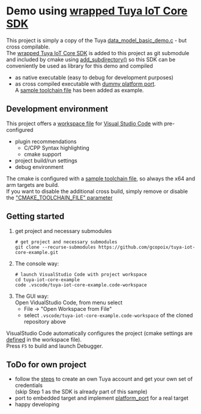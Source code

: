 # Demo using [wrapped Tuya IoT Core SDK](https://github.com/gcopoix/tuya-iot-core-sdk)

This project is simply a copy of the Tuya [data_model_basic_demo.c](https://github.com/tuya/tuya-iot-core-sdk/tree/main/examples/data_model_basic_demo) - but cross compilable. \
The [wrapped Tuya IoT Core SDK](https://github.com/gcopoix/tuya-iot-core-sdk) is added to this project as git submodule and included by cmake using [add_subdirectory()](CMakeLists.txt#L38) so this SDK can be conveniently be used as library for this demo and compiled

- as native executable (easy to debug for development purposes)
- as cross compiled executable with [dummy platform port](src/platform/dummy). \
  A [sample toolchain file](cmake/gcc-arm-none-eabi.cmake) has been added as example.


## Development environment
This project offers a [workspace file](.vscode/tuya-iot-core-example.code-workspace) for [Visual Studio Code](https://code.visualstudio.com) with pre-configured

- plugin recommendations
   - C/CPP Syntax highlighting
   - cmake support
- project build/run settings
- debug environment

The cmake is configured with a [sample toolchain file](cmake/gcc-arm-none-eabi.cmake), so always the x64 and arm targets are build. \
If you want to disable the additional cross build, simply remove or disable the ["CMAKE_TOOLCHAIN_FILE" parameter](.vscode/tuya-iot-core-example.code-workspace#L40)

## Getting started
1. get project and necessary submodules
	```
	# get project and necessary submodules
	git clone --recurse-submodules https://github.com/gcopoix/tuya-iot-core-example.git
	```
2. The console way:
	```
	# launch VisualStudio Code with project workspace
	cd tuya-iot-core-example
	code .vscode/tuya-iot-core-example.code-workspace
	```
2. The GUI way: \
   Open VidualStudio Code, from menu select
   - File -> "Open Workspace from File"
   - select `.vscode/tuya-iot-core-example.code-workspace` of the cloned repository above

VisualStudio Code automatically configures the project (cmake settings are [defined](.vscode/tuya-iot-core-example.code-workspace#L30-L41) in the workspace file). \
Press `F5` to build and launch Debugger.


## ToDo for own project
- follow the [steps](https://developer.tuya.com/en/docs/iot/link-sdk?id=Kaiuyfihfgkr5#title-3-Step%202%3A%20Configure%20device%20information) to create an own Tuya account and get your own set of credentials \
  (skip Step 1 as the SDK is already part of this sample)
- port to embedded target and implement [platform_port](src/platform) for a real target
- happy developing
